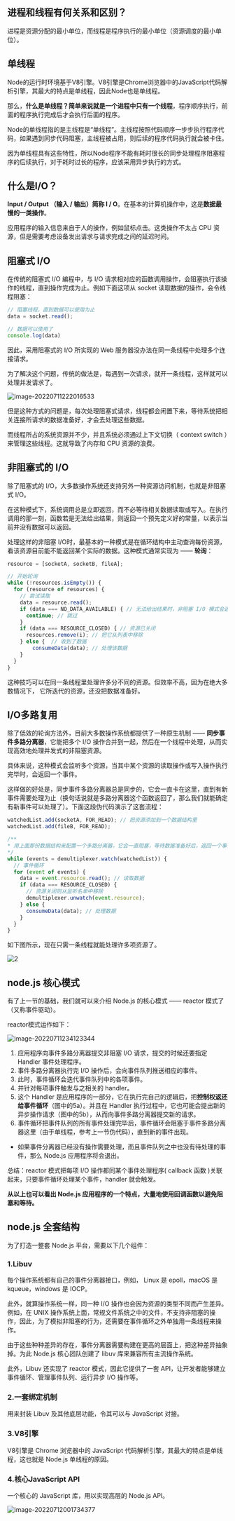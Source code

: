 ## 进程和线程有何关系和区别？

进程是资源分配的最小单位，而线程是程序执行的最小单位（资源调度的最小单位）。

## 单线程



Node的运行时环境基于V8引擎。V8引擎是Chrome浏览器中的JavaScript代码解析引擎，其最大的特点是单线程，因此Node也是单线程。

那么，**什么是单线程？简单来说就是一个进程中只有一个线程**，程序顺序执行，前面的程序执行完成后才会执行后面的程序。

Node的单线程指的是主线程是“单线程”。主线程按照代码顺序一步步执行程序代码，如果遇到同步代码阻塞，主线程被占用，则后续的程序代码执行就会被卡住。

因为单线程具有这些特性，所以Node程序不能有耗时很长的同步处理程序阻塞程序的后续执行，对于耗时过长的程序，应该采用异步执行的方式。



## 什么是I/O？

**Input / Output （输入 / 输出）简称 I / O**。在基本的计算机操作中，这是**数据最慢的一类操作**。

应用程序的输入信息来自于人的操作，例如鼠标点击。这类操作不太占 CPU 资源，但是需要考虑设备发出请求与请求完成之间的延迟时间。



## 阻塞式 I/O

在传统的阻塞式 I/O 编程中，与 I/O 请求相对应的函数调用操作，会阻塞执行该操作的线程，直到操作完成为止。例如下面这项从 socket 读取数据的操作，会令线程阻塞：

~~~js
// 阻塞线程，直到数据可以使用为止
data = socket.read();

// 数据可以使用了
console.log(data)
~~~

因此，采用阻塞式的 I/O 所实现的 Web 服务器没办法在同一条线程中处理多个连接请求。

为了解决这个问题，传统的做法是，每遇到一次请求，就开一条线程，这样就可以处理并发请求了。



![image-20220711222016533](C:\Users\64554\AppData\Roaming\Typora\typora-user-images\image-20220711222016533.png)

但是这种方式的问题是，每次处理阻塞式请求，线程都会闲置下来，等待系统把相关连接所请求的数据准备好，才会去处理这些数据。

而线程所占的系统资源并不少，并且系统必须通过上下文切换（ context switch ）来管理这些线程。这就导致了内存和 CPU 资源的浪费。





## 非阻塞式的 I/O

除了阻塞式的 I/O，大多数操作系统还支持另外一种资源访问机制，也就是非阻塞式 I/O。

在这种模式下，系统调用总是立即返回，而不必等待相关数据读取或写入。在执行调用的那一刻，函数若是无法给出结果，则返回一个预先定义好的常量，以表示当前并没有数据可以返回。

处理这样的非阻塞 I/O时，最基本的一种模式是在循环结构中主动查询每份资源，看该资源目前能不能返回某个实际的数据。这种模式通常实现为 —— **轮询**：

~~~js
resource = [socketA, socketB, fileA];

// 开始轮询
while (!resources.isEmpty()) {
  for (resource of resources) {
    // 尝试读取
    data = resource.read();
    if (data === NO_DATA_AVAILABLE) { // 无法给出结果时，非阻塞 I/O 模式会返回一个预先定义好的常量
      continue; // 跳过
    }
    if (data === RESOURCE_CLOSED) { // 资源已关闭
      resources.remove(i); // 把它从列表中移除
    } else {  // 收到了数据
     	consumeData(data); // 处理该数据
    }
  }
}
~~~

这种技巧可以在同一条线程里处理许多分不同的资源。但效率不高，因为在绝大多数情况下， 它所迭代的资源，还没把数据准备好。



## I/O多路复用

除了低效的轮询方法外，目前大多数操作系统都提供了一种原生机制 —— **同步事件多路分离器**，它能把多个 I/O 操作合并到一起，然后在一个线程中处理，从而实现高效地处理并发式的非阻塞资源。

具体来说，这种模式会监听多个资源，当其中某个资源的读取操作或写入操作执行完毕时，会返回一个事件。

这样做的好处是，同步事件多路分离器总是同步的，它会一直卡在这里，直到有新事件需要处理为止（换句话说就是多路分离器这个函数返回了，那么我们就能确定有新事件可以处理了）。下面这段伪代码演示了这套流程：

~~~js
watchedList.add(socketA, FOR_READ); // 把资源添加到一个数据结构里
watchedList.add(fileB, FOR_READ);

/**
* 用上面那份数据结构来配置一个多路分离器，它会一直阻塞，等待数据准备好后，返回一个事件。
*/
while (events = demultiplexer.watch(watchedList)) { 
  // 事件循环
  for (event of events) {
    data = event.resource.read(); // 读取数据
    if (data === RESOURCE_CLOSED) {
      // 资源关闭则从监听名单中移除
      demultiplexer.unwatch(event.resource); 
    } else {
      consumeData(data); // 处理数据
    }
  }
}
~~~

如下图所示，现在只需一条线程就能处理许多项资源了。

![2](C:\Users\64554\AppData\Roaming\Typora\typora-user-images\image-20220711230536793.png)





## node.js 核心模式

有了上一节的基础，我们就可以来介绍 Node.js 的核心模式 —— reactor 模式了（又称事件驱动）。

reactor模式运作如下：

![image-20220711234123344](C:\Users\64554\AppData\Roaming\Typora\typora-user-images\image-20220711234123344.png)



1. 应用程序向事件多路分离器提交非阻塞 I/O 请求，提交的时候还要指定 Handler 事件处理程序。
2. 事件多路分离器执行完 I/O 操作后，会向事件队列推送相应的事件。
3. 此时，事件循环会迭代事件队列中的各项事件。
4. 并针对每项事件触发与之相关的 handler。
5. 这个 Handler 是应用程序的一部分，它在执行完自己的逻辑后，把**控制权返还给事件循环**（图中的5a）。并且在 Handler 执行过程中，它也可能会提出新的异步操作请求（图中的5b），从而向事件多路分离器提交新的请求。
6. 事件循环把事件队列的所有事件处理完毕后，事件循环会阻塞于事件多路分离器这里（由于单线程，参考上一节伪代码），直到新的事件出现。

+ 如果事件分离器已经没有操作需要处理，而且事件队列之中也没有待处理的事件，那么 Node.js 应用程序将会退出。



总结：reactor 模式把每项 I/O 操作都同某个事件处理程序( callback 函数 )关联起来，只要事件循环处理某个事件，handler 就会触发。 

**从以上也可以看出 Node.js 应用程序的一个特点，大量地使用回调函数以避免阻塞和等待。**



## node.js 全套结构

为了打造一整套 Node.js 平台，需要以下几个组件：

### 1.**Libuv**

每个操作系统都有自己的事件分离器接口，例如， Linux 是 epoll，macOS 是 kqueue，windows 是 IOCP。

此外，就算操作系统一样，同一种 I/O 操作也会因为资源的类型不同而产生差异。例如，在 UNIX 操作系统上面，常规文件系统之中的文件，不支持非阻塞的操作，因此，为了模拟非阻塞的行为，还需要在事件循环之外单独用一条线程来操作。

由于这些种种差异的存在，事件分离器需要构建在更高的层面上，把这种差异抽象掉。为此 Node.js 核心团队创建了 libuv 库来兼容所有主流操作系统。

此外，Libuv 还实现了 reactor 模式，因此它提供了一套 API，让开发者能够建立事件循环、管理事件队列、运行异步 I/O 操作等。

### 2.**一套绑定机制**

用来封装 Libuv 及其他底层功能，令其可以与 JavaScript 对接。

### 3.V8引擎

V8引擎是 Chrome 浏览器中的 JavaScript 代码解析引擎，其最大的特点是单线程，这也就是 Node.js 单线程的原因。



### 4.核心JavaScript API

一个核心的 JavaScript 库，用以实现高层的 Node.js API。



![image-20220712001734377](C:\Users\64554\AppData\Roaming\Typora\typora-user-images\image-20220712001734377.png)





